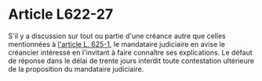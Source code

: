 # Article L622-27

<p>S'il y a discussion sur tout ou partie d'une créance autre que celles mentionnées à <a href='/code-de-commerce/partie-legislative/livre-vi-des-difficultes-des-entreprises/titre-ii-du-redressement-et-de-la-liquidation-judiciaires-des-entreprises-en-vigueur-jusquau-1er-janvier-2006/chapitre-v-de-la-faillite-personnelle-et-des-autres-mesures-dinterdiction/l625-1.md' title='Code de commerce - art. L625-1 (V)'>l'article L. 625-1</a>, le mandataire judiciaire en avise le créancier intéressé en l'invitant à faire connaître ses explications. Le défaut de réponse dans le délai de trente jours interdit toute contestation ultérieure de la proposition du mandataire judiciaire.</p>